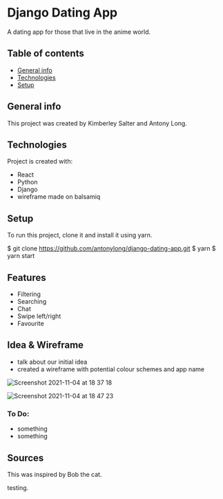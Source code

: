 # Django Dating App

A dating app for those that live in the anime world.

## Table of contents

- [General info](#general-info)
- [Technologies](#technologies)
- [Setup](#setup)

## General info

This project was created by Kimberley Salter and Antony Long.

## Technologies

Project is created with:

- React
- Python
- Django
- wireframe made on balsamiq

## Setup

To run this project, clone it and install it using yarn.

$ git clone https://github.com/antonylong/django-dating-app.git
$ yarn
$ yarn start

## Features

- Filtering
- Searching
- Chat
- Swipe left/right
- Favourite

## Idea & Wireframe

- talk about our initial idea
- created a wireframe with potential colour schemes and app name

![Screenshot 2021-11-04 at 18 37 18](https://user-images.githubusercontent.com/85836801/140401085-d786827e-93b1-4596-a266-739a6c95a2cf.png)

![Screenshot 2021-11-04 at 18 47 23](https://user-images.githubusercontent.com/85836801/140401252-0b0767b5-d728-455f-a7cb-d708c12faada.png)

### To Do:

- something
- something

## Sources

This was inspired by Bob the cat.

testing.
